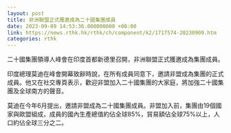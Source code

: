 ```yaml
---
layout: post
title: 非洲聯盟正式獲邀成為二十國集團成員
date: 2023-09-09 14:53:36.000000000 +08:00
link: https://news.rthk.hk/rthk/ch/component/k2/1717574-20230909.htm
categories: rthk
---
```


二十國集團領導人峰會在印度首都新德里召開，非洲聯盟正式獲邀成為集團成員。

印度總理莫迪在峰會開幕致辭時說，在所有成員同意下，邀請非盟成為集團的正式成員。他又在社交專頁表示，歡迎非盟加入二十國集團的大家庭，將加強二十國集團及全球南方的聲音。

莫迪在今年6月提出，邀請非盟成為二十國集團成員。非盟加入前，集團由19個國家與歐盟組成，成員的國內生產總值約佔全球85%，貿易額佔全球75%以上，人口約佔全球三分之二。
